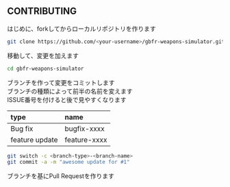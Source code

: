 ## CONTRIBUTING

はじめに、forkしてからローカルリポジトリを作ります

```sh
git clone https://github.com/<your-username>/gbfr-weapons-simulator.git
```

移動して、変更を加えます

```sh
cd gbfr-weapons-simulator
```

ブランチを作って変更をコミットします  
ブランチの種類によって前半の名前を変えます  
ISSUE番号を付けると後で見やすくなります

| type | name |
| :--- | :--- |
| Bug fix | bugfix-xxxx |
| feature update | feature-xxxx |

```sh
git switch -c <branch-type>-<branch-name>
git commit -a -m "awesome update for #1"
```

ブランチを基にPull Requestを作ります

